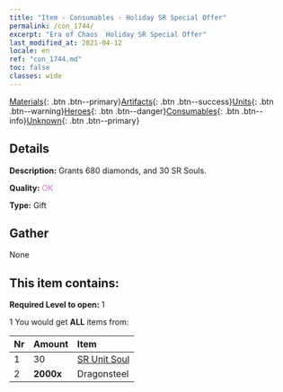 ```yaml
---
title: "Item - Consumables - Holiday SR Special Offer"
permalink: /con_1744/
excerpt: "Era of Chaos  Holiday SR Special Offer"
last_modified_at: 2021-04-12
locale: en
ref: "con_1744.md"
toc: false
classes: wide
---
```

 [Materials](/Items/){: .btn .btn--primary}[Artifacts](/Items/Artifacts/){: .btn .btn--success}[Units](/Items/Units/){: .btn .btn--warning}[Heroes](/Items/Heroes/){: .btn .btn--danger}[Consumables](/Items/Consumables/){: .btn .btn--info}[Unknown](/Items/Unknown/){: .btn .btn--primary}

## Details
 **Description:** Grants 680 diamonds, and 30 SR Souls.

 **Quality:** <span style="color: #DA70D6">OK</span>

 **Type:** Gift

## Gather

  None

## This item contains:

 **Required Level to open:** 1

 1 You would get **ALL** items  from:

  | Nr | Amount |     Item    |
  |:---|:-------|:------------|
  | 1 | 30 | [SR Unit Soul](/Items/con_534/) | 
  | 2 |  **2000x** | Dragonsteel |  | 
